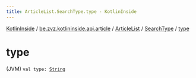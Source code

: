 ```yaml
---
title: ArticleList.SearchType.type - KotlinInside
---
```


[KotlinInside](../../../index.html) / [be.zvz.kotlininside.api.article](../../index.html) / [ArticleList](../index.html) / [SearchType](index.html) / [type](./type.html)

# type

(JVM) `val type: `[`String`](https://kotlinlang.org/api/latest/jvm/stdlib/kotlin/-string/index.html)